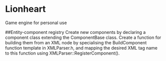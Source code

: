 # Lionheart
Game engine for personal use

##Entity-component registry
Create new components by declaring a component class extending the ComponentBase class. Create a function for building them from an XML node by specialising the BuildComponent function template in XMLParser.h, and mapping the desired XML tag name to this function using XMLParser::RegisterComponent().
